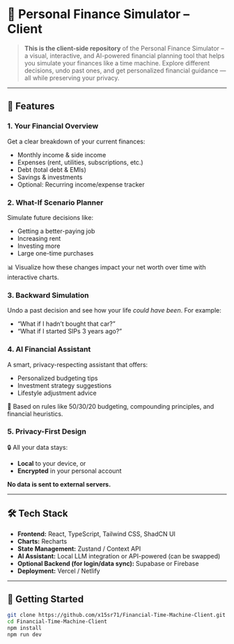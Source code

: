 # 💸 Personal Finance Simulator – Client

> **This is the client-side repository** of the Personal Finance Simulator – a visual, interactive, and AI-powered financial planning tool that helps you simulate your finances like a time machine. Explore different decisions, undo past ones, and get personalized financial guidance — all while preserving your privacy.

---

## 📌 Features

### 1. **Your Financial Overview**
Get a clear breakdown of your current finances:
- Monthly income & side income
- Expenses (rent, utilities, subscriptions, etc.)
- Debt (total debt & EMIs)
- Savings & investments
- Optional: Recurring income/expense tracker

### 2. **What-If Scenario Planner**
Simulate future decisions like:
- Getting a better-paying job
- Increasing rent
- Investing more
- Large one-time purchases

📊 Visualize how these changes impact your net worth over time with interactive charts.

### 3. **Backward Simulation**
Undo a past decision and see how your life *could have been*. For example:
- “What if I hadn’t bought that car?”
- “What if I started SIPs 3 years ago?”

### 4. **AI Financial Assistant**
A smart, privacy-respecting assistant that offers:
- Personalized budgeting tips
- Investment strategy suggestions
- Lifestyle adjustment advice

🎯 Based on rules like 50/30/20 budgeting, compounding principles, and financial heuristics.

### 5. **Privacy-First Design**
🔒 All your data stays:
- **Local** to your device, or
- **Encrypted** in your personal account

**No data is sent to external servers.**

---

## 🛠️ Tech Stack

- **Frontend:** React, TypeScript, Tailwind CSS, ShadCN UI
- **Charts:** Recharts
- **State Management:** Zustand / Context API
- **AI Assistant:** Local LLM integration or API-powered (can be swapped)
- **Optional Backend (for login/data sync):** Supabase or Firebase
- **Deployment:** Vercel / Netlify

---

## 🚀 Getting Started

```bash
git clone https://github.com/x15sr71/Financial-Time-Machine-Client.git
cd Financial-Time-Machine-Client
npm install
npm run dev
